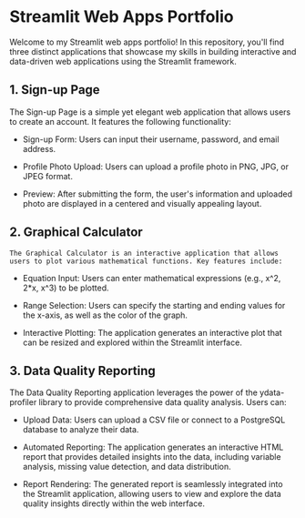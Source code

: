 # Streamlit Web Apps Portfolio

Welcome to my Streamlit web apps portfolio! In this repository, you'll find three distinct applications that showcase my skills in building interactive and data-driven web applications using the Streamlit framework.

## 1. Sign-up Page
The Sign-up Page is a simple yet elegant web application that allows users to create an account. It features the following functionality:

- Sign-up Form: Users can input their username, password, and email address.

- Profile Photo Upload: Users can upload a profile photo in PNG, JPG, or JPEG format.

- Preview: After submitting the form, the user's information and uploaded photo are displayed in a centered and visually appealing layout.
  
## 2. Graphical Calculator
    The Graphical Calculator is an interactive application that allows users to plot various mathematical functions. Key features include:

- Equation Input: Users can enter mathematical expressions (e.g., x^2, 2*x, x^3) to be plotted.

- Range Selection: Users can specify the starting and ending values for the x-axis, as well as the color of the graph.

- Interactive Plotting: The application generates an interactive plot that can be resized and explored within the Streamlit interface.

## 3. Data Quality Reporting
 The Data Quality Reporting application leverages the power of the ydata-profiler library to provide comprehensive data quality analysis. Users can:

- Upload Data: Users can upload a CSV file or connect to a PostgreSQL database to analyze their data.

- Automated Reporting: The application generates an interactive HTML report that provides detailed insights into the data, including variable analysis, missing value detection, and data distribution.

- Report Rendering: The generated report is seamlessly integrated into the Streamlit application, allowing users to view and explore the data quality insights directly within the web interface.
